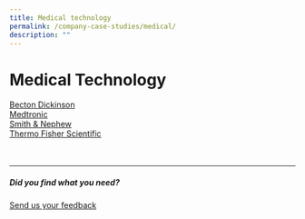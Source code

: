 ```yaml
---
title: Medical technology
permalink: /company-case-studies/medical/
description: ""
---
```

# Medical Technology 
[Becton Dickinson](https://www.edb.gov.sg/content/edb/en/our-industries/company-highlights/becton-dickinson.html)  
[Medtronic](https://www.edb.gov.sg/content/edb/en/our-industries/company-highlights/medtronic.html)  
[Smith &amp; Nephew](https://www.edb.gov.sg/content/edb/en/our-industries/company-highlights/smith-and-nephew.html)  
[Thermo Fisher Scientific](https://www.edb.gov.sg/content/edb/en/our-industries/company-highlights/thermo-fisher-scientific.html)
<br>
<br>
<br>

<hr>

##### Did you find what you need?
[Send us your feedback](https://form.gov.sg/642693623cb98f001239be0d)